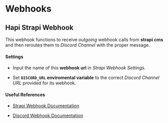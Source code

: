 # Webhooks

## Hapi Strapi Webhook

This webhook functions to receive _outgoing_ webhook calls from **strapi cms** and then reroutes them to _Discord Channel_ with the proper message.

#### Settings

-   Input the name of this **webhook url** in _Strapi Webhook Settings_.

-   Set **`DISCORD_URL` enviromental variable** to the correct _Discord Channel URL_ provided for its webhook.

#### Useful References

-   [Strapi Webhook Documentation](https://strapi.io/documentation/developer-docs/latest/concepts/webhooks.html)

-   [Discord Webhook Documentation](https://discord.com/developers/docs/resources/webhook)
